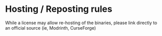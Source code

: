 # Hosting / Reposting rules
While a license may allow re-hosting of the binaries, please link directly to an official source (ie, Modrinth, CurseForge)

